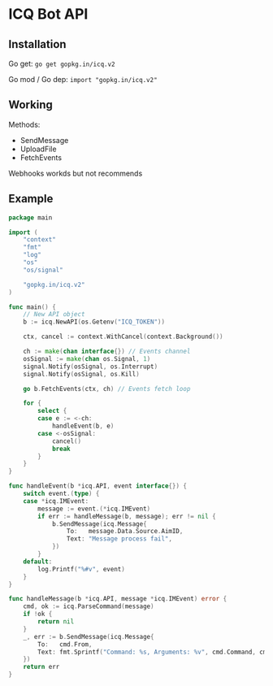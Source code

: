 # ICQ Bot API

## Installation

Go get: `go get gopkg.in/icq.v2`

Go mod / Go dep: `import "gopkg.in/icq.v2"`


## Working

Methods:

* SendMessage
* UploadFile
* FetchEvents

Webhooks workds but not recommends

## Example

```go
package main

import (
	"context"
	"fmt"
	"log"
	"os"
	"os/signal"

	"gopkg.in/icq.v2"
)

func main() {
	// New API object
	b := icq.NewAPI(os.Getenv("ICQ_TOKEN"))

	ctx, cancel := context.WithCancel(context.Background())

	ch := make(chan interface{}) // Events channel
	osSignal := make(chan os.Signal, 1)
	signal.Notify(osSignal, os.Interrupt)
	signal.Notify(osSignal, os.Kill)

	go b.FetchEvents(ctx, ch) // Events fetch loop

	for {
		select {
		case e := <-ch:
			handleEvent(b, e)
		case <-osSignal:
			cancel()
			break
		}
	}
}

func handleEvent(b *icq.API, event interface{}) {
	switch event.(type) {
	case *icq.IMEvent:
		message := event.(*icq.IMEvent)
		if err := handleMessage(b, message); err != nil {
			b.SendMessage(icq.Message{
				To:   message.Data.Source.AimID,
				Text: "Message process fail",
			})
		}
	default:
		log.Printf("%#v", event)
	}
}

func handleMessage(b *icq.API, message *icq.IMEvent) error {
	cmd, ok := icq.ParseCommand(message)
	if !ok {
		return nil
	}
	_, err := b.SendMessage(icq.Message{
		To:   cmd.From,
		Text: fmt.Sprintf("Command: %s, Arguments: %v", cmd.Command, cmd.Arguments),
	})
	return err
}
```
